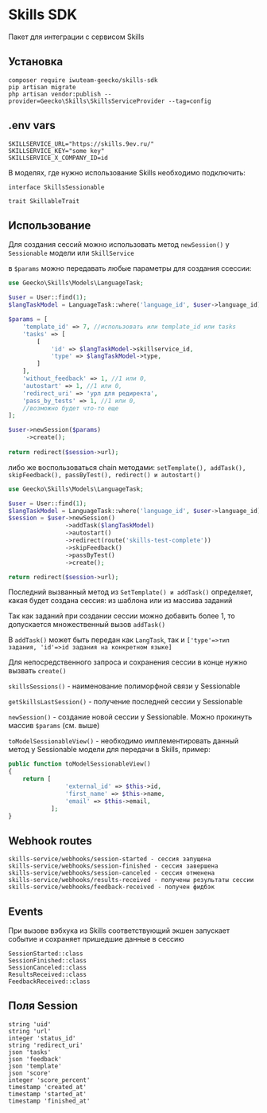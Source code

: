 # Skills SDK
Пакет для интеграции с сервисом Skills

## Установка

```pip
composer require iwuteam-geecko/skills-sdk
pip artisan migrate
php artisan vendor:publish --provider=Geecko\Skills\SkillsServiceProvider --tag=config
```

## .env vars
```
SKILLSERVICE_URL="https://skills.9ev.ru/"
SKILLSERVICE_KEY="some key"
SKILLSERVICE_X_COMPANY_ID=id
```

В моделях, где нужно использование Skills необходимо подключить:

```
interface SkillsSessionable

trait SkillableTrait
```

## Использование

Для создания сессий можно использовать метод `newSession()` у `Sessionable` модели
или `SkillService`

в `$params` можно передавать любые параметры для создания ссессии:

```php
use Geecko\Skills\Models\LanguageTask;

$user = User::find(1);
$langTaskModel = LanguageTask::where('language_id', $user->language_id)->first();

$params = [
    'template_id' => 7, //использовать или template_id или tasks
    'tasks' => [
        [
            'id' => $langTaskModel->skillservice_id,
            'type' => $langTaskModel->type,
        ]
    ],
    'without_feedback' => 1, //1 или 0,
    'autostart' => 1, //1 или 0,
    'redirect_uri' => 'урл для редиректа',
    'pass_by_tests' => 1, //1 или 0,
    //возможно будет что-то еще
];

$user->newSession($params)
     ->create();
     
return redirect($session->url);
```

 либо же
воспользоваться chain методами:
 `setTemplate(), addTask(), skipFeedback(), passByTest(), redirect() и
autostart()`

```php
use Geecko\Skills\Models\LanguageTask;

$user = User::find(1);
$langTaskModel = LanguageTask::where('language_id', $user->language_id)->first();
$session = $user->newSession()
                ->addTask($langTaskModel)
                ->autostart()
                ->redirect(route('skills-test-complete'))
                ->skipFeedback()
                ->passByTest()
                ->create();

return redirect($session->url);
```

Последний вызванный метод из `SetTemplate() и addTask()` определяет, какая будет создана сессия:
из шаблона или из массива заданий

Так как заданий при создании сессии можно добавить более 1, то допускается множественный вызов `addTask()`

В `addTask()` может быть передан как `LangTask`, так и `['type'=>тип задания, 'id'=>id задания на конкретном языке]`

Для непосредственного запроса и сохранения сессии в конце нужно вызвать `create()`

`skillsSessions()` - наименование полиморфной связи у Sessionable

`getSkillsLastSession()` - получение последней сессии у Sessionable

`newSession()` - создание новой сессии у Sessionable. Можно прокинуть массив `$params` (см. выше)

`toModelSessionableView()` - необходимо имплементировать данный метод у Sessionable модели для передачи в Skills, пример:
```php
public function toModelSessionableView()
{
    return [
                'external_id' => $this->id,
                'first_name' => $this->name,
                'email' => $this->email,
            ];  
}
```

## Webhook routes

```
skills-service/webhooks/session-started - сессия запущена
skills-service/webhooks/session-finished - сессия завершена
skills-service/webhooks/session-canceled - сессия отменена
skills-service/webhooks/results-received - получены результаты сессии
skills-service/webhooks/feedback-received - получен фидбэк
```

## Events
При вызове вэбхука из Skills соответствующий экшен запускает событие и сохраняет пришедшие данные в сессию
```
SessionStarted::class
SessionFinished::class
SessionCanceled::class
ResultsReceived::class
FeedbackReceived::class
```

## Поля Session
``` 
string 'uid'
string 'url'
integer 'status_id'
string 'redirect_uri'
json 'tasks'
json 'feedback'
json 'template'
json 'score'
integer 'score_percent'
timestamp 'created_at'
timestamp 'started_at'
timestamp 'finished_at'
```
